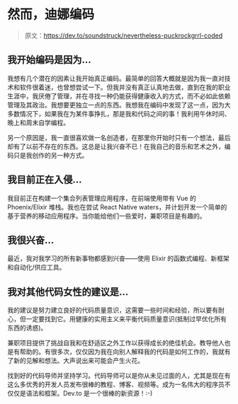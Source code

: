 # 然而，迪娜编码

> 原文：<https://dev.to/soundstruck/nevertheless-puckrockgrrl-coded>

## 我开始编码是因为...

我想有几个潜在的因素让我开始真正编码。最简单的回答大概就是因为我一直对技术和软件很着迷，也曾想尝试一下。但我并没有真正认真地去做，直到在我的职业生涯中，我厌倦了管理，并在寻找一种仍能获得健康收入的方式，而不必如此依赖管理及其政治。我想要更独立一点的东西。我想我在编码中发现了这一点，因为大多数情况下，如果我在为某件事挣扎，那是我和代码之间的事！我利用午休时间、晚上和周末自学编程。

另一个原因是，我一直很喜欢做一名创造者，在那里你开始时只有一个想法，最后却有了以前不存在的东西。这总是让我兴奋不已！在我自己的音乐和艺术之外，编码只是我创作的另一种方式。

## 我目前正在入侵...

我目前正在构建一个集合列表管理应用程序，在前端使用带有 Vue 的 Phoenix/Elixir 堆栈。我也在尝试 React Native waters，并计划开发一个简单的基于营养的移动应用程序。当你能给他们一些爱时，兼职项目是有趣的。

## 我很兴奋...

最近，我对我学习的所有新事物都感到兴奋——使用 Elixir 的函数式编程、新框架和自动化/供应工具。

## 我对其他代码女性的建议是...

我的建议是努力建立良好的代码质量意识，这需要一些时间和经验，所以要有耐心，但一定要找到它。用健康的实用主义来平衡代码质量意识(抵制过早优化所有东西的诱惑)。

兼职项目提供了挑战自我和在舒适区之外工作以获得成长的绝佳机会。教导他人也是有帮助的。有很多次，仅仅因为我在向别人解释我的代码是如何工作的，我就有了新的见解和想法。大声说出来可能会产生火花。

找到好的代码导师并坚持学习。代码导师可以是你从未见过面的人，尤其是现在有这么多优秀的开发人员发布很棒的教程、博客、视频等。成为一名伟大的程序员不仅仅是语法和框架。Dev.to 是一个很棒的新资源！:-)